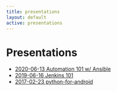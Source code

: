 ```yaml
---
title: presentations
layout: default
active: presentations
---
```

# Presentations

- [2020-06-13 Automation 101 w/ Ansible](2020-03-13_automation_101_ansible/automation_101_ansible.slides.html)
- [2019-06-16 Jenkins 101](2019-06-16_jenkins_101/2019-06-16_jenkins_101.slides.html)
- [2017-02-23 python-for-android](2017-02-23_python-for-android/2017-02-23_python-for-android.slides.html)
